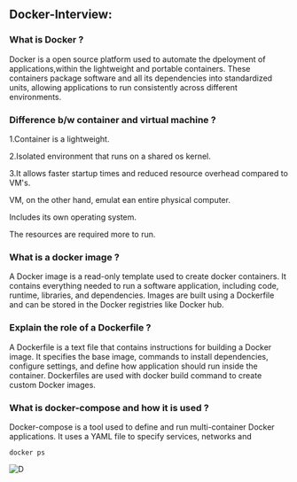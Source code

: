 
## Docker-Interview:  

### What is Docker ?
  
Docker is a open source platform used to automate the dpeloyment of applications,within the lightweight and portable containers.
These containers package software and all its dependencies into standardized units, allowing applications to run consistently across different environments.

### Difference b/w container and virtual machine ?

1.Container is a lightweight.

2.Isolated environment that runs on a shared os kernel.

3.It allows faster startup times and reduced resource overhead compared to VM's.

VM, on the other hand, emulat ean entire physical computer.

Includes its own operating system.

The resources are required more to run.

### What is a docker image ?

A Docker image is a read-only template used to create docker containers.
It contains everything needed to run a software application, including code, runtime, libraries, and dependencies.
Images are built using a Dockerfile and can be stored in the Docker registries like Docker hub.

### Explain the role of a Dockerfile ?

A Dockerfile is a text file that contains instructions for building a Docker image.
It specifies the base image, commands to install dependencies, configure settings, and define how application should run inside the container.
Dockerfiles are used with docker build command to create custom Docker images.

### What is docker-compose and how it is used ?

Docker-compose is a tool used to define and run multi-container Docker applications.
It uses a YAML file to specify services, networks and 


```
docker ps
```

![D](https://www.cherryservers.com/v3/assets/blog/2021-10-13/01.png)
